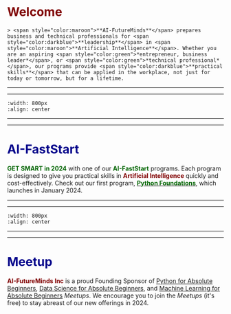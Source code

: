 # <font color ="maroon"> Welcome</font>

```{div} styled-quote
> <span style="color:maroon">**AI-FutureMinds**</span> prepares business and technical professionals for <span style="color:darkblue">**leadership**</span> in <span style="color:maroon">**Artificial Intelligence**</span>. Whether you are an aspiring <span style="color:green">*entrepreneur, business leader*</span>, or <span style="color:green">*technical professional*</span>, our programs provide <span style="color:darkblue">**practical skills**</span> that can be applied in the workplace, not just for today or tomorrow, but for a lifetime. 
```
---
---

```{image} /images/dawnofai.png
:width: 800px
:align: center
```
---
---

# <font color ="darkblue">AI-FastStart</font>

<span style="color:darkgreen">**GET SMART in 2024**</span> with one of our <span style="color:darkgreen">**AI-FastStart**</span> programs. Each program is designed to give you practical skills in <span style="color:maroon">**Artificial Intelligence**</span> quickly and cost-effectively.  Check out our first program, [<span style="color:darkgreen">**Python Foundations**</span>](pyfound_overview.md), which launches in January 2024.

---
---

```{image} /images/fastsprintcaption.png
:width: 800px
:align: center
```
---
---


# <font color ="darkblue"> Meetup</font>

<span style="color:maroon">**AI-FutureMinds Inc**</span> is a proud Founding Sponsor of [Python for Absolute Beginners](https://www.meetup.com/python-for-absolute-beginners/), [Data Science for Absolute Beginners](https://www.meetup.com/data-science-for-absolute-beginners/), and [Machine Learning for Absolute Beginners](https://www.meetup.com/mlearnfab/) *Meetups*. We encourage you to join the *Meetups* (it's free) to stay abreast of our new offerings in 2024.
